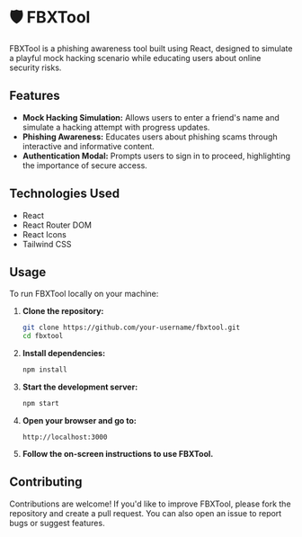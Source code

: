 # 🛡️ FBXTool

FBXTool is a phishing awareness tool built using React, designed to simulate a playful mock hacking scenario while educating users about online security risks.

## Features

- **Mock Hacking Simulation:** Allows users to enter a friend's name and simulate a hacking attempt with progress updates.
- **Phishing Awareness:** Educates users about phishing scams through interactive and informative content.
- **Authentication Modal:** Prompts users to sign in to proceed, highlighting the importance of secure access.

## Technologies Used

- React
- React Router DOM
- React Icons
- Tailwind CSS

## Usage

To run FBXTool locally on your machine:

1. **Clone the repository:**

   ```bash
   git clone https://github.com/your-username/fbxtool.git
   cd fbxtool
   ```

2. **Install dependencies:**

   ```bash
   npm install
   ```

3. **Start the development server:**

   ```bash
   npm start
   ```

4. **Open your browser and go to:**

   ```
   http://localhost:3000
   ```

5. **Follow the on-screen instructions to use FBXTool.**

## Contributing

Contributions are welcome! If you'd like to improve FBXTool, please fork the repository and create a pull request. You can also open an issue to report bugs or suggest features.

